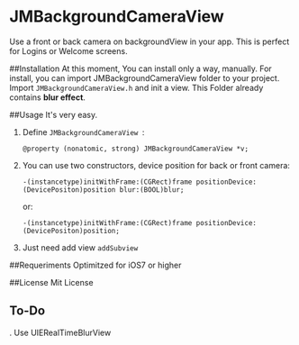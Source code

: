 JMBackgroundCameraView
======================
Use a front or back camera on backgroundView in your app. This is perfect for Logins or Welcome screens.

##Installation
At this moment, You can install only a way, manually.
For install, you can import JMBackgroundCameraView folder to your project. Import `JMBackgroundCameraView.h` and init a view.
This Folder already contains **blur effect**.

##Usage
It's very easy. 

1. Define `JMBackgroundCameraView `:

   `@property (nonatomic, strong) JMBackgroundCameraView *v;`

2. You can use two constructors, device position for back or front camera:

    `-(instancetype)initWithFrame:(CGRect)frame positionDevice:(DevicePositon)position blur:(BOOL)blur;`
    
    or:

    `-(instancetype)initWithFrame:(CGRect)frame positionDevice:(DevicePositon)position;`
    
3. Just need add view `addSubview`

##Requeriments
Optimitzed for iOS7 or higher

##License 
Mit License

## To-Do
. Use UIERealTimeBlurView


